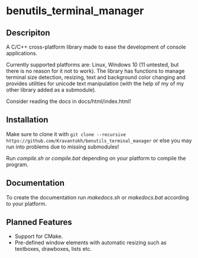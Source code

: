 # benutils_terminal_manager #
## Descripiton
A C/C++ cross-platform library made to ease the development of console applications.

 Currently supported platforms are: Linux, Windows 10 (11 untested, but there is no reason for it not to work). The library has functions to manage terminal size detection, resizing, text and background color changing and provides utilities for unicode text manipulation (with the help of my of my other library added as a submodule).

Consider reading the docs in docs/html/index.html!
## Installation
Make sure to clone it with ``git clone --recursive https://github.com/Kravantokh/benutils_terminal_manager`` or else you may run into problems due to missing submodules!

Run *compile.sh* or *compile.bat* depending on your platform to compile the program.

## Documentation

To create the documentation run *makedocs.sh* or *makedocs.bat* according to your platform.

## Planned Features
 * Support for CMake.
 *  Pre-defined window elements with automatic resizing such as textboxes, drawboxes, lists etc.
